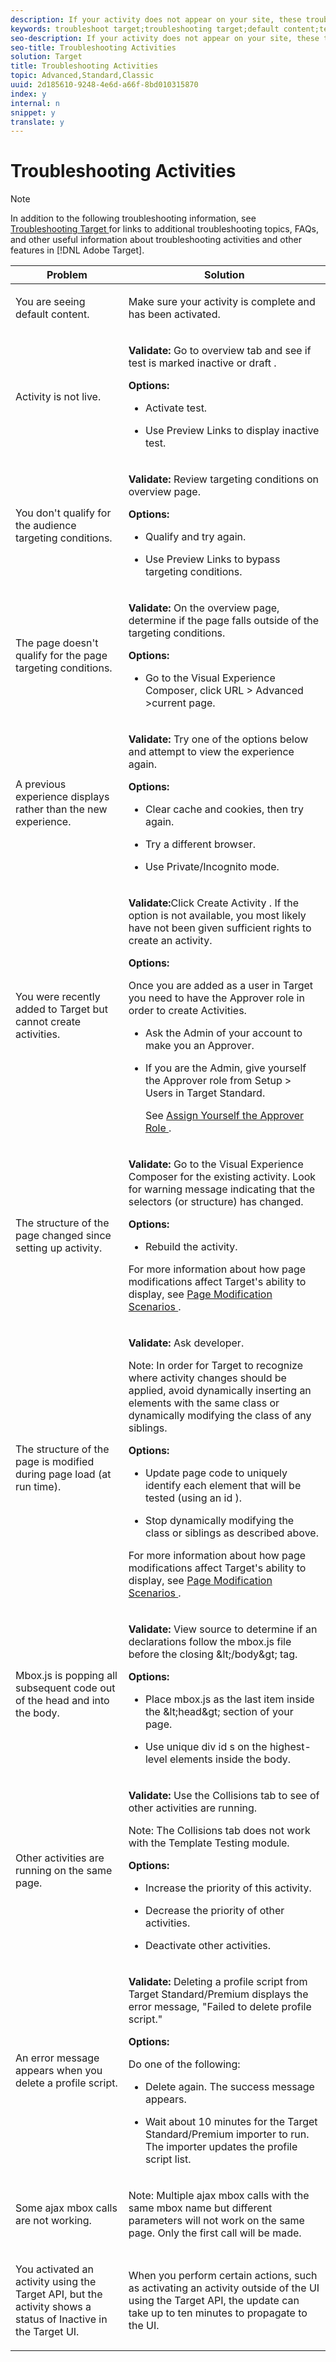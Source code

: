 ```yaml
---
description: If your activity does not appear on your site, these troubleshooting suggestions should help you find your solution.
keywords: troubleshoot target;troubleshooting target;default content;test not live;activity not live;targeting not working;previous experience displays;cannot create activities;can't create activities;create activities;page structure changed;page structure modified;error message;error delete profile script;ajax not working
seo-description: If your activity does not appear on your site, these troubleshooting suggestions should help you find your solution.
seo-title: Troubleshooting Activities
solution: Target
title: Troubleshooting Activities
topic: Advanced,Standard,Classic
uuid: 2d185610-9248-4e6d-a66f-8bd010315870
index: y
internal: n
snippet: y
translate: y
---
```


# Troubleshooting Activities


>[!NOTE]
>
>In addition to the following troubleshooting information, see[ Troubleshooting Target ](../r_troubleshooting_target.md#reference_A9DB82675D044BD8861F6752A4EE6839) for links to additional troubleshooting topics, FAQs, and other useful information about troubleshooting activities and other features in [!DNL  Adobe Target]. 





<table id="table_E64C8310F6C24FBFAFC91BA89EA1F335"> 
 <thead> 
  <tr> 
   <th colname="col1" class="entry"> Problem </th> 
   <th colname="col2" class="entry"> Solution </th> 
  </tr> 
 </thead>
 <tbody> 
  <tr> 
   <td colname="col1"> <p>You are seeing default content. </p> </td> 
   <td colname="col2"> <p>Make sure your activity is complete and has been activated. </p> </td> 
  </tr> 
  <tr> 
   <td colname="col1"> <p>Activity is not live. </p> </td> 
   <td colname="col2"> <p> <b>Validate:</b> Go to overview tab and see if test is marked inactive or draft . </p> <p> <b>Options:</b> </p> <p> 
     <ul id="ul_EA9C04EF47CC409AA9C6C5A451025E48"> 
      <li id="li_268F3ED02948417D9CF1DE9F17AFC774"> <p>Activate test. </p> </li> 
      <li id="li_E60A753780E84578B9D3E5A7A5877386">Use Preview Links to display inactive test. </li> 
     </ul> </p> </td> 
  </tr> 
  <tr> 
   <td colname="col1"> <p>You don't qualify for the audience targeting conditions. </p> </td> 
   <td colname="col2"> <p> <b>Validate: </b>Review targeting conditions on overview page. </p> <p><b>Options:</b> </p> <p> 
     <ul id="ul_485E1B9FBC204CD980A9F2D94161DD35"> 
      <li id="li_2C5FF5B606C5443DAF4A73D6FA616CD4"> <p>Qualify and try again. </p> </li> 
      <li id="li_8A922A1CFA5A4797BEBFCE96F8686505"> <p> Use Preview Links to bypass targeting conditions. </p> </li> 
     </ul> </p> </td> 
  </tr> 
  <tr> 
   <td colname="col1"> <p>The page doesn't qualify for the page targeting conditions. </p> </td> 
   <td colname="col2"> <p> <b>Validate: </b> On the overview page, determine if the page falls outside of the targeting conditions. </p> <p><b>Options:</b> </p> <p> 
     <ul id="ul_7C4C60AA9CB54E80B6F0F265D7FE84D1"> 
      <li id="li_9FE8EAD4C6CF48C39568E5EB877CD0E5"> <p> Go to the Visual Experience Composer, click <span class="uicontrol"> URL </span>&gt; <span class="uicontrol"> Advanced </span>&gt;current page. </p> </li> 
     </ul> </p> </td> 
  </tr> 
  <tr> 
   <td colname="col1"> <p>A previous experience displays rather than the new experience. </p> </td> 
   <td colname="col2"> <p> <b>Validate:</b> Try one of the options below and attempt to view the experience again. </p> <p> <b>Options:</b> </p> <p> 
     <ul id="ul_45DD212D70C74BD5B35E1975B1B2CA80"> 
      <li id="li_3C632D33F1BA49959B198DDFA006B82D"> <p>Clear cache and cookies, then try again. </p> </li> 
      <li id="li_F9DF0CB86DCC40BF9FD5F2D4C04F3747"> <p>Try a different browser. </p> </li> 
      <li id="li_FAFEC7C332154447A80CDA9784E70655"> <p>Use Private/Incognito mode. </p> </li> 
     </ul> </p> </td> 
  </tr> 
  <tr> 
   <td colname="col1"> <p>You were recently added to Target but cannot create activities. </p> </td> 
   <td colname="col2"> <p> <b>Validate:</b>Click <span class="uicontrol"> Create Activity </span>. If the option is not available, you most likely have not been given sufficient rights to create an activity. </p> <p> <b>Options:</b> </p> <p>Once you are added as a user in Target you need to have the Approver role in order to create Activities. </p> <p> 
     <ul id="ul_817DD00057774B06827A6451A2B46BE0"> 
      <li id="li_2E7A1D33C2CF4BEA8782C2AD78F4874E"> <p>Ask the Admin of your account to make you an Approver. </p> </li> 
      <li id="li_A3BABEB70AA1419C8B709F8FDB3BDBA8"> <p>If you are the Admin, give yourself the Approver role from <span class="uicontrol"> Setup </span> &gt; <span class="uicontrol"> Users </span> in Target Standard. </p> <p> See <a href="../c_intro/start_target/t_approver.md#task_15CAA437A71444E2932B333D5E66A3C7" format="dita" scope="local"> Assign Yourself the Approver Role </a>. </p> </li> 
     </ul> </p> </td> 
  </tr> 
  <tr> 
   <td colname="col1"> <p>The structure of the page changed since setting up activity. </p> </td> 
   <td colname="col2"> <p> <b>Validate:</b> Go to the Visual Experience Composer for the existing activity. Look for warning message indicating that the selectors (or structure) has changed. </p> <p> <b>Options:</b> </p> <p> 
     <ul id="ul_8CACB4017E0048D88A21433785827B6A"> 
      <li id="li_E7AF83ABC5FE4759AB77ECA4AA71D3EB"> <p>Rebuild the activity. </p> </li> 
     </ul> </p> <p>For more information about how page modifications affect Target's ability to display, see <a href="../c_experiences/r_troubleshoot_composer/c_vec_scenarios.md#concept_A458A95F65B4401588016683FB1694DB" format="dita" scope="local"> Page Modification Scenarios </a>. </p> </td> 
  </tr> 
  <tr> 
   <td colname="col1"> <p>The structure of the page is modified during page load (at run time). </p> </td> 
   <td colname="col2"> <p> <b>Validate:</b> Ask developer. </p> <p> <p>Note:  In order for Target to recognize where activity changes should be applied, avoid dynamically inserting an elements with the same class or dynamically modifying the class of any siblings. </p> </p> <p> <b>Options:</b> </p> <p> 
     <ul id="ul_8C2E2601DA6B4E4CA388EF0D9C748759"> 
      <li id="li_9E970E0E9B1847C7AD030CB67C032AF7"> <p> Update page code to uniquely identify each element that will be tested (using an <span class="codeph"> id </span>). </p> </li> 
      <li id="li_2523B1A8518E45F2B4130ED52DE7A0CF"> <p> Stop dynamically modifying the class or siblings as described above. </p> </li> 
     </ul> </p> <p>For more information about how page modifications affect Target's ability to display, see <a href="../c_experiences/r_troubleshoot_composer/c_vec_scenarios.md#concept_A458A95F65B4401588016683FB1694DB" format="dita" scope="local"> Page Modification Scenarios </a>. </p> </td> 
  </tr> 
  <tr> 
   <td colname="col1"> <p> <span class="filepath"> Mbox.js </span> is popping all subsequent code out of the head and into the body. </p> </td> 
   <td colname="col2"> <p> <b>Validate:</b> View source to determine if an declarations follow the <span class="filepath"> mbox.js </span> file before the closing <span class="codeph"> &amp;lt;/body&amp;gt; </span> tag. </p> <p> <b>Options:</b> </p> <p> 
     <ul id="ul_55305F2ADE094588AC41D338F498377B"> 
      <li id="li_5FCC7F1DE19A4361A244A096AD63827D"> <p> Place <span class="filepath"> mbox.js </span> as the last item inside the <span class="codeph"> &amp;lt;head&amp;gt; </span> section of your page. </p> </li> 
      <li id="li_6EB754FFC45B48D397AFBDACF587728B"> <p> Use unique <span class="codeph"> div id </span>s on the highest-level elements inside the body. </p> </li> 
     </ul> </p> </td> 
  </tr> 
  <tr> 
   <td colname="col1"> <p>Other activities are running on the same page. </p> </td> 
   <td colname="col2"> <p> <b>Validate:</b> Use the Collisions tab to see of other activities are running. </p> <p> <p>Note:  The Collisions tab does not work with the Template Testing module. </p> </p> <p> <b>Options:</b> </p> <p> 
     <ul id="ul_CE71A5DF47294F828AD4184E64903B71"> 
      <li id="li_FDD33A6EC6904DC899094102D7AAC9AA"> <p> Increase the priority of this activity. </p> </li> 
      <li id="li_8EFAE4F34AD949DD92BFB27DDFDF8BA5"> <p> Decrease the priority of other activities. </p> </li> 
      <li id="li_4133739AC11C458AA33C3927665D3983"> <p> Deactivate other activities. </p> </li> 
     </ul> </p> </td> 
  </tr> 
  <tr> 
   <td colname="col1"> <p>An error message appears when you delete a profile script. </p> </td> 
   <td colname="col2"> <p> <b>Validate:</b> Deleting a profile script from Target Standard/Premium displays the error message, "Failed to delete profile script." </p> <p> <b>Options:</b> </p> <p>Do one of the following: </p> <p> 
     <ul id="ul_11DE7952A83C4881A0A15A1F1A1655C7"> 
      <li id="li_06EBBB9B5F7944E6B2F05A563EEB0D3F"> <p>Delete again. The success message appears. </p> </li> 
      <li id="li_D20987979535440FB110185838B06AF4"> <p>Wait about 10 minutes for the Target Standard/Premium importer to run. The importer updates the profile script list. </p> </li> 
     </ul> </p> </td> 
  </tr> 
  <tr> 
   <td colname="col1"> <p>Some ajax mbox calls are not working. </p> </td> 
   <td colname="col2"> <p> <p>Note:  Multiple ajax mbox calls with the same mbox name but different parameters will not work on the same page. Only the first call will be made. </p> </p> </td> 
  </tr> 
  <tr> 
   <td colname="col1"> <p>You activated an activity using the Target API, but the activity shows a status of Inactive in the Target UI. </p> </td> 
   <td colname="col2"> <p>When you perform certain actions, such as activating an activity outside of the UI using the Target API, the update can take up to ten minutes to propagate to the UI. </p> </td> 
  </tr> 
 </tbody> 
</table>

